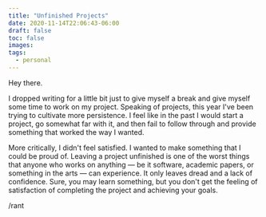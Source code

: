 ```yaml
---
title: "Unfinished Projects"
date: 2020-11-14T22:06:43-06:00
draft: false
toc: false
images:
tags:
  - personal
---
```


Hey there.

I dropped writing for a little bit just to give myself a break and give myself some time to work on my project. Speaking of projects, this year I've been trying to cultivate more persistence. I feel like in the past I would start a project, go somewhat far with it, and then fail to follow through and provide something that worked the way I wanted.

More critically, I didn't feel satisfied. I wanted to make something that I could be proud of. Leaving a project unfinished is one of the worst things that anyone who works on anything — be it software, academic papers, or something in the arts — can experience. It only leaves dread and a lack of confidence. Sure, you may learn something, but you don't get the feeling of satisfaction of completing the project and achieving your goals.

/rant